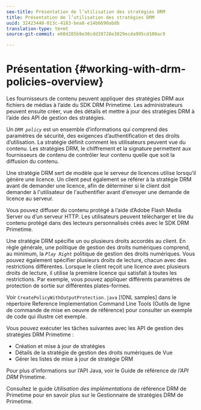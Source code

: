 ```yaml
---
seo-title: Présentation de l’utilisation des stratégies DRM
title: Présentation de l’utilisation des stratégies DRM
uuid: 32423448-013c-4183-bea8-e14b6690abdb
translation-type: tm+mt
source-git-commit: e60d285b9e30cdd19728e3029ecda995cd100ac9

---
```



# Présentation {#working-with-drm-policies-overview}

Les fournisseurs de contenu peuvent appliquer des stratégies DRM aux fichiers de médias à l’aide du SDK DRM Primetime. Les administrateurs peuvent ensuite créer, vue des détails et mettre à jour des stratégies DRM à l’aide des API de gestion des stratégies.

Un *`DRM policy`* est un ensemble d’informations qui comprend des paramètres de sécurité, des exigences d’authentification et des droits d’utilisation. La stratégie définit comment les utilisateurs peuvent vue du contenu. Les stratégies DRM, le chiffrement et la signature permettent aux fournisseurs de contenu de contrôler leur contenu quelle que soit la diffusion du contenu.

Une stratégie DRM sert de modèle que le serveur de licences utilise lorsqu’il génère une licence. Un client peut également se référer à la stratégie DRM avant de demander une licence, afin de déterminer si le client doit demander à l&#39;utilisateur de l&#39;authentifier avant d&#39;envoyer une demande de licence au serveur.

Vous pouvez diffuser du contenu protégé à l’aide d’Adobe Flash Media Server ou d’un serveur HTTP. Les utilisateurs peuvent télécharger et lire du contenu protégé dans des lecteurs personnalisés créés avec le SDK DRM Primetime.

Une stratégie DRM spécifie un ou plusieurs droits accordés au client. En règle générale, une politique de gestion des droits numériques comprend, au minimum, la *`Play Right`* politique de gestion des droits numériques. Vous pouvez également spécifier plusieurs droits de lecture, chacun avec des restrictions différentes. Lorsque le client reçoit une licence avec plusieurs droits de lecture, il utilise la première licence qui satisfait à toutes les restrictions. Par exemple, vous pouvez appliquer différents paramètres de protection de sortie sur différentes plates-formes.

Voir `CreatePolicyWithOutputProtection.java` [!DNL samples] dans le répertoire Reference Implementation Command Line Tools (Outils de ligne de commande de mise en oeuvre de référence) pour consulter un exemple de code qui illustre cet exemple.

Vous pouvez exécuter les tâches suivantes avec les API de gestion des stratégies DRM Primetime :

* Création et mise à jour de stratégies
* Détails de la stratégie de gestion des droits numériques de Vue
* Gérer les listes de mise à jour de stratégie DRM

Pour plus d’informations sur l’API Java, voir le Guide de référence *de l’API DRM* Primetime.

Consultez le guide *Utilisation des implémentations* de référence DRM de Primetime pour en savoir plus sur le Gestionnaire de stratégies DRM de Primetime.
